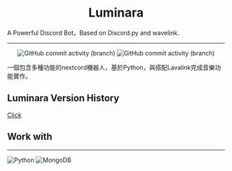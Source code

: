 <p align="center">
    <h1 align="center">Luminara </h1>
    A Powerful Discord Bot，Based on Discord.py and wavelink.
</p>

---
<p align="center">
    <img alt="GitHub commit activity (branch)" src="https://img.shields.io/github/commit-activity/t/EarthlyEric/Luminara/master?label=%22master%22%20commits">
    <img alt="GitHub commit activity (branch)" src="https://img.shields.io/github/commit-activity/t/EarthlyEric/Luminara/dev?label=%22dev%22%20commits">
</p>

一個包含多種功能的nextcord機器人，基於Python，與搭配Lavalink完成音樂功能實作。
## Luminara Version History
[Click](VersionHistory.MD)

## Work with
---
![Python](https://img.shields.io/badge/python-3670A0?style=for-the-badge&logo=python&logoColor=ffdd54)
![MongoDB](https://img.shields.io/badge/MongoDB-%234ea94b.svg?style=for-the-badge&logo=mongodb&logoColor=white)

